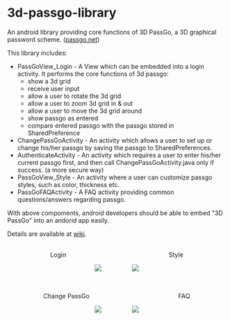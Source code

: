 # 3d-passgo-library
An android library providing core functions of 3D PassGo, a 3D graphical password scheme. ([passgo.net](http://passgo.net))

This library includes:

* PassGoView_Login - A View which can be embedded into a login activity. It performs the core functions of 3d passgo:
  * show a 3d grid
  * receive user input
  * allow a user to rotate the 3d grid
  * allow a user to zoom 3d grid in & out
  * allow a user to move the 3d grid around
  * show passgo as entered
  * compare entered passgo with the passgo stored in SharedPreference
* ChangePassGoActivity - An activity which allows a user to set up or change his/her passgo by saving the passgo to SharedPreferences.
* AuthenticateActivity - An activity which requires a user to enter his/her current passgo first, and then call ChangePassGoActivity.java only if success. (a more secure way)
* PassGoView_Style - An activity where a user can customize passgo styles, such as color, thickness etc.
* PassGoFAQActivity - A FAQ activity providing common questions/answers regarding passgo.

With above compoments, android developers should be able to embed "3D PassGo" into an andorid app easily. 

Details are available at [wiki](https://github.com/3d-passgo/3d-passgo-library-android/wiki).
<br>
<br>

<p align="center">
Login
&nbsp;&nbsp;&nbsp;&nbsp;&nbsp;&nbsp;&nbsp;&nbsp;&nbsp;&nbsp;&nbsp;&nbsp;&nbsp;&nbsp;&nbsp;&nbsp;
&nbsp;&nbsp;&nbsp;&nbsp;&nbsp;&nbsp;&nbsp;&nbsp;&nbsp;&nbsp;&nbsp;&nbsp;&nbsp;&nbsp;&nbsp;&nbsp;
&nbsp;&nbsp;&nbsp;&nbsp;&nbsp;&nbsp;&nbsp;&nbsp;&nbsp;&nbsp;&nbsp;&nbsp;&nbsp;&nbsp;&nbsp;&nbsp;
&nbsp;&nbsp;&nbsp;&nbsp;&nbsp;&nbsp;&nbsp;
Style
</p>

<p align="center">
<img src="https://github.com/3d-passgo/3d-passgo-library-android/blob/master/images/p_login.jpg">
&nbsp;&nbsp;&nbsp;&nbsp;&nbsp;&nbsp;&nbsp;&nbsp;&nbsp;&nbsp;&nbsp;&nbsp;&nbsp;&nbsp;&nbsp;&nbsp;
<img src="https://github.com/3d-passgo/3d-passgo-library-android/blob/master/images/p_style.jpg">
</p>


<br>
<p align="center">
Change PassGo
&nbsp;&nbsp;&nbsp;&nbsp;&nbsp;&nbsp;&nbsp;&nbsp;&nbsp;&nbsp;&nbsp;&nbsp;&nbsp;&nbsp;&nbsp;&nbsp;
&nbsp;&nbsp;&nbsp;&nbsp;&nbsp;&nbsp;&nbsp;&nbsp;&nbsp;&nbsp;&nbsp;&nbsp;&nbsp;&nbsp;&nbsp;&nbsp;
&nbsp;&nbsp;&nbsp;&nbsp;&nbsp;&nbsp;&nbsp;&nbsp;&nbsp;&nbsp;&nbsp;&nbsp;&nbsp;&nbsp;&nbsp;&nbsp;
FAQ
</p>
<p align="center">
<img src="https://github.com/3d-passgo/3d-passgo-library-android/blob/master/images/p_gridsize.jpg">
&nbsp;&nbsp;&nbsp;&nbsp;&nbsp;&nbsp;&nbsp;&nbsp;&nbsp;&nbsp;&nbsp;&nbsp;&nbsp;&nbsp;&nbsp;&nbsp;
<img src="https://github.com/3d-passgo/3d-passgo-library-android/blob/master/images/p_faq.jpg">
</p>

